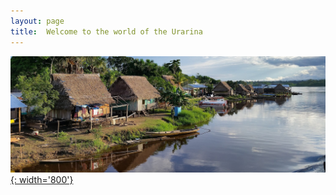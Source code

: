 ```yaml
---
layout: page
title:  Welcome to the world of the Urarina
---
```


[![Urarina Territory Picture][5]{: width='800'}][6]

   [5]:  assets/img/panoramio_3.jpg
   [6]:  assets/img/panoramio_2.jpg "Urarina Picture"

<br clear="left"/>


